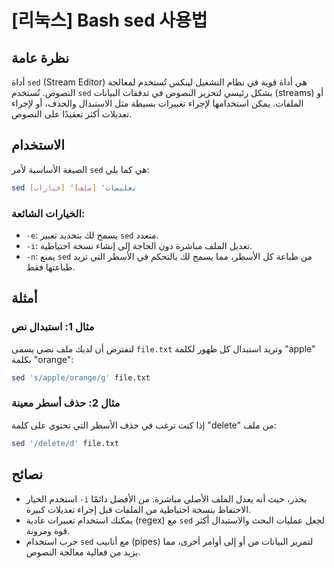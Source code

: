 # [리눅스] Bash sed 사용법

## نظرة عامة
أداة `sed` (Stream Editor) هي أداة قوية في نظام التشغيل لينكس تُستخدم لمعالجة النصوص. تُستخدم `sed` بشكل رئيسي لتحرير النصوص في تدفقات البيانات (streams) أو الملفات. يمكن استخدامها لإجراء تغييرات بسيطة مثل الاستبدال والحذف، أو لإجراء تعديلات أكثر تعقيدًا على النصوص.

## الاستخدام
الصيغة الأساسية لأمر `sed` هي كما يلي:

```bash
sed [خيارات] 'تعليمات' [ملف]
```

### الخيارات الشائعة:
- `-e`: يسمح لك بتحديد تعبير `sed` متعدد.
- `-i`: تعديل الملف مباشرة دون الحاجة إلى إنشاء نسخة احتياطية.
- `-n`: يمنع `sed` من طباعة كل الأسطر، مما يسمح لك بالتحكم في الأسطر التي تريد طباعتها فقط.

## أمثلة
### مثال 1: استبدال نص
لنفترض أن لديك ملف نصي يسمى `file.txt` وتريد استبدال كل ظهور لكلمة "apple" بكلمة "orange":

```bash
sed 's/apple/orange/g' file.txt
```

### مثال 2: حذف أسطر معينة
إذا كنت ترغب في حذف الأسطر التي تحتوي على كلمة "delete" من ملف:

```bash
sed '/delete/d' file.txt
```

## نصائح
- استخدم الخيار `-i` بحذر، حيث أنه يعدل الملف الأصلي مباشرة. من الأفضل دائمًا الاحتفاظ بنسخة احتياطية من الملفات قبل إجراء تعديلات كبيرة.
- يمكنك استخدام تعبيرات عادية (regex) مع `sed` لجعل عمليات البحث والاستبدال أكثر قوة ومرونة.
- جرب استخدام `sed` مع أنابيب (pipes) لتمرير البيانات من أو إلى أوامر أخرى، مما يزيد من فعالية معالجة النصوص.